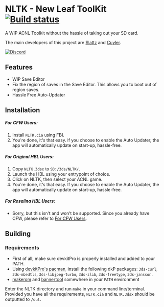 # NLTK - New Leaf ToolKit [![Build status](https://ci.appveyor.com/api/projects/status/dvqruc40q9fyes5r/branch/master?svg=true)](https://ci.appveyor.com/project/Slattz/nltk/branch/master)

A WIP ACNL Toolkit without the hassle of taking out your SD card. 

The main developers of this project are [Slattz](https://github.com/Slattz) and [Cuyler](https://github.com/Cuyler36). 

[![Discord](https://discordapp.com/api/guilds/437592048057450508/widget.png?style=banner2)](https://discord.gg/j2VUBBv)


## Features
* WIP Save Editor
* Fix the region of saves in the Save Editor. This allows you to boot out of region saves.
* Hassle Free Auto-Updater


## Installation
##### For CFW Users:
1. Install `NLTK.cia` using FBI.
2. You're done, it's that easy. If you choose to enable the Auto Updater, the app will automatically update on start-up, hassle-free.

##### For Original HBL Users:
1. Copy `NLTK.3dsx` to `SD:/3ds/NLTK/`.
2. Launch the HBL using your entrypoint of choice.
3. Click on NLTK, then select your ACNL game.
4. You're done, it's that easy. If you choose to enable the Auto Updater, the app will automatically update on start-up, hassle-free.

##### For Rosalina HBL Users:
* Sorry, but this isn't and won't be supported. Since you already have CFW, please refer to [For CFW Users](#for-cfw-users).


## Building
### Requirements
- First of all, make sure devkitPro is properly installed and added to your PATH.
- Using [devkitPro's pacman](https://devkitpro.org/viewtopic.php?f=13&t=8702), install the following dkP packages: `3ds-curl`, `3ds-mbedtls`, `3ds-libjpeg-turbo`, `3ds-zlib`, `3ds-freetype`, `3ds-jansson`.
- [makerom](http://3dbrew.org/wiki/Makerom) and [bannertool](https://github.com/Steveice10/bannertool) somewhere in your `PATH` environment


Enter the NLTK directory and run `make` in your command line/terminal. Provided you have all the requirements, `NLTK.cia` and `NLTK.3dsx` should be outputted to `/out`.
